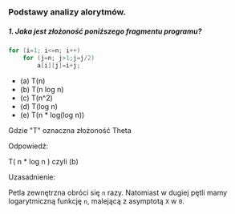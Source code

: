 ### Podstawy analizy alorytmów. 
##### 1. Jaka jest złożoność poniższego fragmentu programu?

```c++
for (i=1; i<=n; i++)
    for (j=n; j>1;j=j/2) 
        a[i][j]=i+j;
```
* (a) T(n) 
* (b) T(n log n) 
* (c) T(n^2) 
* (d) T(log n) 
* (e) T(n * log(log n))

Gdzie "T" oznaczna złożoność Theta

Odpowiedź:

T( n * log n )  czyli (b)

Uzasadnienie:

Petla zewnętrzna obróci się `n` razy.
Natomiast w dugiej pętli mamy logarytmiczną funkcję `n`, malejącą z asymptotą `X` w `0`.





